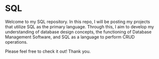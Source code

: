 # SQL
Welcome to my SQL repository. In this repo, I will be posting my projects that utilize SQL as the primary language.
Through this, I aim to develop my understanding of database design concepts, the functioning of Database Management Software, and SQL as a language to perform CRUD operations.

Please feel free to check it out! 
Thank you.
